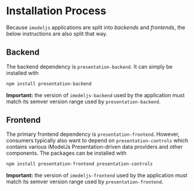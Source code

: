 # Installation Process

Because `imodeljs` applications are split into *backends* and *frontends*,
the below instructions are also split that way.

## Backend

The backend dependency is `presentation-backend`. It can simply be installed with
```bash
npm install presentation-backend
```

**Important:** the version of `imodeljs-backend` used by the application must
match its semver version range used by `presentation-backend`.

## Frontend

The primary frontend dependency is `presentation-frontend`. However,
consumers typically also want to depend on `presentation-controls` which
contains various iModelJs Presentation-driven data providers and other components.
The packages can be installed with
```bash
npm install presentation-frontend presentation-controls
```

**Important:** the version of `imodeljs-frontend` used by the application must
match its semver version range used by `presentation-frontend`.
